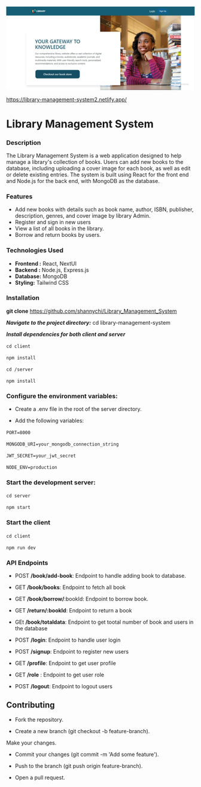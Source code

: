![website image](/screenshots/Screenshot%202024-06-15%20093407.png)

<https://library-management-system2.netlify.app/>

# Library Management System

### Description
The Library Management System is a web application designed to help manage a library's collection of books. Users can add new books to the database, including uploading a cover image for each book, as well as edit or delete existing entries. The system is built using React for the front end and Node.js for the back end, with MongoDB as the database.

### Features

- Add new books with details such as book name, author, ISBN, publisher, description, genres, and cover image by library Admin.
 - Register and sign in new users
- View a list of all books in the library.
- Borrow and return books by users.

### Technologies Used
- **Frontend :** React, NextUI
- **Backend :** Node.js, Express.js
- **Database:** MongoDB
- **Styling:** Tailwind CSS

### Installation

**git clone** <https://github.com/shannychi/Library_Management_System>

***Navigate to the project directory:*** cd library-management-system

***Install dependencies for both client and server***

`cd client`

`npm install`

`cd /server`

`npm install`

### Configure the environment variables:

- Create a .env file in the root of the server directory.

- Add the following variables:

`PORT=8000`

`MONGODB_URI=your_mongodb_connection_string`

`JWT_SECRET=your_jwt_secret`

`NODE_ENV=production`


### Start the development server:

`cd server`

`npm start`

### Start the client 

`cd client`

`npm run dev`


### API Endpoints

- POST **/book/add-book**: Endpoint to handle adding book to database.

- GET **/book/books**: Endpoint to fetch all book

- GET **/book/borrow/**:bookId: Endpoint to  borrow book.

- GET **/return/:bookId**: Endpoint to  return a book

- GEt **/book/totaldata**: Endpoint to get tootal number of book and users in the database

- POST **/login**: Endpoint to handle user login

- POST **/signup**: Endpoint to register new users

- GET **/profile**: Endpoint to get user profile

- GET **/role** : Endpoint to get user role

- POST **/logout**: Endpoint to logout users


## Contributing

- Fork the repository.

- Create a new branch (git checkout -b feature-branch).

Make your changes.

- Commit your changes (git commit -m 'Add some feature').

- Push to the branch (git push origin feature-branch).

- Open a pull request.






